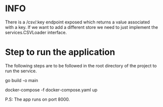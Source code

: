 # INFO
There is a /csv/:key endpoint exposed which returns a value associated with a key. 
If we want to add a different store we need to just implement the services.CSVLoader interface.

# Step to run the application
The following steps are to be followed in the root directory of the project to run the service.

go build -o main

docker-compose -f docker-compose.yaml up

P.S: The app runs on port 8000.